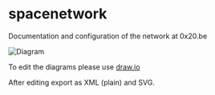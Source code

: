 # spacenetwork
Documentation and configuration of the network at 0x20.be

![Diagram](https://cdn.rawgit.com/0x20/spacenetwork/master/spacenetwork.svg)

To edit the diagrams please use [draw.io](https://www.draw.io/?url=https%3A%2F%2Fraw.githubusercontent.com%2F0x20%2Fspacenetwork%2Fmaster%2Fspacenetwork.svg)

After editing export as XML (plain) and SVG.

